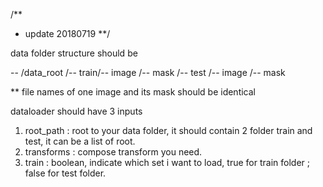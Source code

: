 /**
*	update 20180719
**/

data folder structure should be

-- /data_root /-- train/-- image
		       /-- mask
              /-- test /-- image
		       /-- mask

** file names of one image and its mask should be identical

dataloader should have 3 inputs
1. root_path : root to your data folder, it should contain 2 folder train and test, it can be a list of root.
2. transforms : compose transform you need.
3. train : boolean, indicate which set i want to load, true for train folder ; false for test folder.


